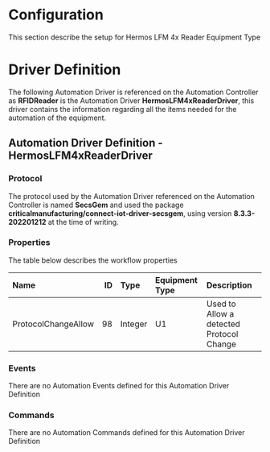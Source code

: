 ﻿Configuration
============
This section describe the setup for Hermos LFM 4x Reader Equipment Type

Driver Definition
=================
The following Automation Driver is referenced on the Automation Controller as **RFIDReader** is the Automation Driver **HermosLFM4xReaderDriver**, this driver contains the information regarding all the items needed for the automation of the equipment.

## Automation Driver Definition - HermosLFM4xReaderDriver
### Protocol
The protocol used by the Automation Driver referenced on the Automation Controller is named **SecsGem** and used the package **criticalmanufacturing/connect-iot-driver-secsgem**, using version **8.3.3-202201212** at the time of writing.

### Properties

The table below describes the workflow properties

|Name | ID | Type | Equipment Type | Description 
:------------ | -------: | :-------- | :---------- | :-------- 
 ProtocolChangeAllow | 98 | Integer | U1 | Used to Allow a detected Protocol Change

### Events

There are no Automation Events defined for this Automation Driver Definition

### Commands

There are no Automation Commands defined for this Automation Driver Definition

